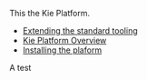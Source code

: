 
This the Kie Platform.



   - [Extending the standard tooling](wiki/KieStandardTooling.md)
   - [Kie Platform Overview](wiki/KiePlatformOverview.md)
   - [Installing the plaform ](wiki/InstallingThePlatform.md)

A test

